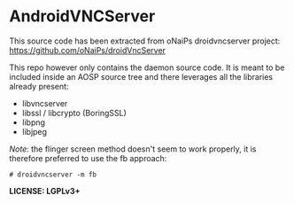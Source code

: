 AndroidVNCServer
================

This source code has been extracted from oNaiPs droidvncserver project:
https://github.com/oNaiPs/droidVncServer

This repo however only contains the daemon source code. It is meant to be included inside an AOSP source tree and there leverages all the libraries already present:
- libvncserver
- libssl / libcrypto (BoringSSL)
- libpng
- libjpeg

*Note*: the flinger screen method doesn't seem to work properly, it is therefore preferred to use the fb approach:

```# droidvncserver -m fb```

**LICENSE: LGPLv3+**
